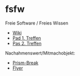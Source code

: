 fsfw
====

Freie Software / Freies Wissen

* [Wiki](https://fusionforge.zih.tu-dresden.de/plugins/mediawiki/wiki/fsfw/index.php/Hauptseite)
* [Pad 1. Treffen](http://pentapad.c3d2.de/p/tudd-freesoftware)
* [Pas 2. Treffen](http://pad.zombofant.net/p/gc2rfrunRB)

Nachahmenswert/Mitmachobjekt:
* [Prism-Break](http://prism-break.org/)
* [Flyer](http://www.ctan.org/tex-archive/macros/latex/contrib/leaflet)
